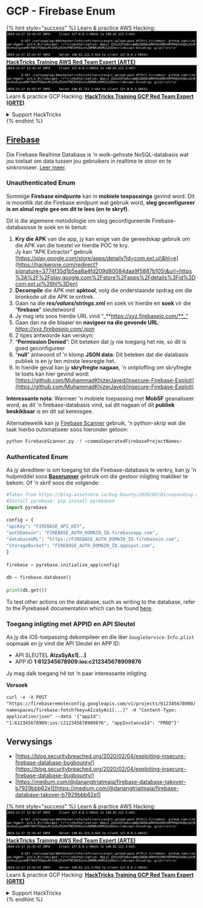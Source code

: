 # GCP - Firebase Enum

{% hint style="success" %}
Learn & practice AWS Hacking:<img src="../../../.gitbook/assets/image (1).png" alt="" data-size="line">[**HackTricks Training AWS Red Team Expert (ARTE)**](https://training.hacktricks.xyz/courses/arte)<img src="../../../.gitbook/assets/image (1).png" alt="" data-size="line">\
Learn & practice GCP Hacking: <img src="../../../.gitbook/assets/image (2).png" alt="" data-size="line">[**HackTricks Training GCP Red Team Expert (GRTE)**<img src="../../../.gitbook/assets/image (2).png" alt="" data-size="line">](https://training.hacktricks.xyz/courses/grte)

<details>

<summary>Support HackTricks</summary>

* Check the [**subscription plans**](https://github.com/sponsors/carlospolop)!
* **Join the** 💬 [**Discord group**](https://discord.gg/hRep4RUj7f) or the [**telegram group**](https://t.me/peass) or **follow** us on **Twitter** 🐦 [**@hacktricks\_live**](https://twitter.com/hacktricks\_live)**.**
* **Share hacking tricks by submitting PRs to the** [**HackTricks**](https://github.com/carlospolop/hacktricks) and [**HackTricks Cloud**](https://github.com/carlospolop/hacktricks-cloud) github repos.

</details>
{% endhint %}

## [Firebase](https://cloud.google.com/sdk/gcloud/reference/firebase/)

Die Firebase Realtime Database is 'n wolk-gehoste NoSQL-databasis wat jou toelaat om data tussen jou gebruikers in realtime te stoor en te sinkroniseer. [Leer meer](https://firebase.google.com/products/realtime-database/).

### Unauthenticated Enum

Sommige **Firebase eindpunte** kan in **mobiele toepassings** gevind word. Dit is moontlik dat die Firebase eindpunt wat gebruik word, **sleg geconfigureer is en almal regte gee om dit te lees (en te skryf)**.

Dit is die algemene metodologie om sleg geconfigureerde Firebase-databasisse te soek en te benut:

1. **Kry die APK** van die app, jy kan enige van die gereedskap gebruik om die APK van die toestel vir hierdie POC te kry.\
Jy kan “APK Extractor” gebruik [https://play.google.com/store/apps/details?id=com.ext.ui\&hl=e](https://hackerone.com/redirect?signature=3774f35d1b5ea8a4fd209d80084daa9f5887b105\&url=https%3A%2F%2Fplay.google.com%2Fstore%2Fapps%2Fdetails%3Fid%3Dcom.ext.ui%26hl%3Den)
2. **Decompile** die APK met **apktool**, volg die onderstaande opdrag om die bronkode uit die APK te onttrek.
3. Gaan na die _**res/values/strings.xml**_ en soek vir hierdie en **soek** vir die “**firebase**” sleutelwoord
4. Jy mag iets soos hierdie URL vind “_**https://xyz.firebaseio.com/**_”
5. Gaan dan na die blaaier en **navigeer na die gevonde URL**: _https://xyz.firebaseio.com/.json_
6. 2 tipes antwoorde kan verskyn:
1. “**Permission Denied**”: Dit beteken dat jy nie toegang het nie, so dit is goed geconfigureer
2. “**null**” antwoord of 'n klomp **JSON data**: Dit beteken dat die databasis publiek is en jy ten minste leesregte het.
1. In hierdie geval kan jy **skryfregte nagaan**, 'n ontploffing om skryfregte te toets kan hier gevind word: [https://github.com/MuhammadKhizerJaved/Insecure-Firebase-Exploit](https://github.com/MuhammadKhizerJaved/Insecure-Firebase-Exploit)

**Interessante nota**: Wanneer 'n mobiele toepassing met **MobSF** geanaliseer word, as dit 'n firebase-databasis vind, sal dit nagaan of dit **publiek beskikbaar** is en dit sal kennisgee.

Alternatiewelik kan jy [Firebase Scanner](https://github.com/shivsahni/FireBaseScanner) gebruik, 'n python-skrip wat die taak hierbo outomatiseer soos hieronder getoon:
```bash
python FirebaseScanner.py -f <commaSeperatedFirebaseProjectNames>
```
### Authenticated Enum

As jy akrediteer is om toegang tot die Firebase-databasis te verkry, kan jy 'n hulpmiddel soos [**Baserunner**](https://github.com/iosiro/baserunner) gebruik om die gestoor inligting makliker te bekom. Of 'n skrif soos die volgende:
```python
#Taken from https://blog.assetnote.io/bug-bounty/2020/02/01/expanding-attack-surface-react-native/
#Install pyrebase: pip install pyrebase4
import pyrebase

config = {
"apiKey": "FIREBASE_API_KEY",
"authDomain": "FIREBASE_AUTH_DOMAIN_ID.firebaseapp.com",
"databaseURL": "https://FIREBASE_AUTH_DOMAIN_ID.firebaseio.com",
"storageBucket": "FIREBASE_AUTH_DOMAIN_ID.appspot.com",
}

firebase = pyrebase.initialize_app(config)

db = firebase.database()

print(db.get())
```
To test other actions on the database, such as writing to the database, refer to the Pyrebase4 documentation which can be found [here](https://github.com/nhorvath/Pyrebase4).

### Toegang inligting met APPID en API Sleutel <a href="#access-info-with-appid-and-api-key" id="access-info-with-appid-and-api-key"></a>

As jy die iOS-toepassing dekompileer en die lêer `GoogleService-Info.plist` oopmaak en jy vind die API Sleutel en APP ID:

* API SLEUTEL **AIzaSyAs1\[...]**
* APP ID **1:612345678909:ios:c212345678909876**

Jy mag dalk toegang hê tot 'n paar interessante inligting

**Versoek**

`curl -v -X POST "https://firebaseremoteconfig.googleapis.com/v1/projects/612345678909/namespaces/firebase:fetch?key=AIzaSyAs1[...]" -H "Content-Type: application/json" --data '{"appId": "1:612345678909:ios:c212345678909876", "appInstanceId": "PROD"}'`

## Verwysings <a href="#references" id="references"></a>

* ​[https://blog.securitybreached.org/2020/02/04/exploiting-insecure-firebase-database-bugbounty/](https://blog.securitybreached.org/2020/02/04/exploiting-insecure-firebase-database-bugbounty/)​
* ​[https://medium.com/@danangtriatmaja/firebase-database-takover-b7929bbb62e1](https://medium.com/@danangtriatmaja/firebase-database-takover-b7929bbb62e1)​

{% hint style="success" %}
Learn & practice AWS Hacking:<img src="../../../.gitbook/assets/image (1).png" alt="" data-size="line">[**HackTricks Training AWS Red Team Expert (ARTE)**](https://training.hacktricks.xyz/courses/arte)<img src="../../../.gitbook/assets/image (1).png" alt="" data-size="line">\
Learn & practice GCP Hacking: <img src="../../../.gitbook/assets/image (2).png" alt="" data-size="line">[**HackTricks Training GCP Red Team Expert (GRTE)**<img src="../../../.gitbook/assets/image (2).png" alt="" data-size="line">](https://training.hacktricks.xyz/courses/grte)

<details>

<summary>Support HackTricks</summary>

* Check the [**subscription plans**](https://github.com/sponsors/carlospolop)!
* **Join the** 💬 [**Discord group**](https://discord.gg/hRep4RUj7f) or the [**telegram group**](https://t.me/peass) or **follow** us on **Twitter** 🐦 [**@hacktricks\_live**](https://twitter.com/hacktricks\_live)**.**
* **Share hacking tricks by submitting PRs to the** [**HackTricks**](https://github.com/carlospolop/hacktricks) and [**HackTricks Cloud**](https://github.com/carlospolop/hacktricks-cloud) github repos.

</details>
{% endhint %}
